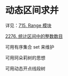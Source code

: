 # 动态区间求并

详见：[715. Range 模块](https://leetcode.cn/problems/range-module/)

[2276. 统计区间中的整数数目](https://leetcode.cn/problems/count-integers-in-intervals/)

可用有序集合 set 来维护

可用珂朵莉树的思想

可用动态开点线段树